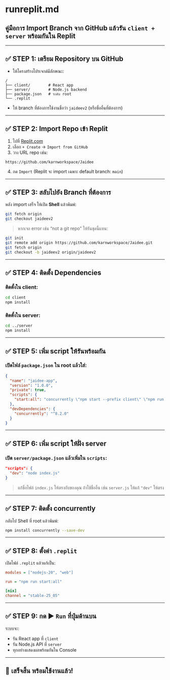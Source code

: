 # runreplit.md
## คู่มือการ Import Branch จาก GitHub แล้วรัน `client + server` พร้อมกันใน Replit

---

## ✅ STEP 1: เตรียม Repository บน GitHub

- ให้โครงสร้างโปรเจกต์มีลักษณะ:

```
/
├── client/        # React app
├── server/        # Node.js backend
├── package.json   # ระดับ root
└── .replit
```

- ให้ branch ที่ต้องการใช้งานชื่อว่า `jaideev2` (หรือชื่ออื่นที่ต้องการ)

---

## ✅ STEP 2: Import Repo เข้า Replit

1. ไปที่ [Replit.com](https://replit.com/)
2. เลือก `+ Create` → `Import from GitHub`
3. วาง URL repo เช่น:

```
https://github.com/karnworkspace/Jaidee
```

4. กด `Import` (Replit จะ import เฉพาะ default branch: `main`)

---

## ✅ STEP 3: สลับไปยัง Branch ที่ต้องการ

หลัง import เสร็จ ให้เปิด **Shell** แล้วพิมพ์:

```bash
git fetch origin
git checkout jaideev2
```

> หากเจอ error เช่น “not a git repo” ให้รันชุดนี้แทน:

```bash
git init
git remote add origin https://github.com/karnworkspace/Jaidee.git
git fetch origin
git checkout -b jaideev2 origin/jaideev2
```

---

## ✅ STEP 4: ติดตั้ง Dependencies

### ติดตั้งใน client:

```bash
cd client
npm install
```

### ติดตั้งใน server:

```bash
cd ../server
npm install
```

---

## ✅ STEP 5: เพิ่ม script ให้รันพร้อมกัน

### เปิดไฟล์ `package.json` ใน root แล้วใส่:

```json
{
  "name": "jaidee-app",
  "version": "1.0.0",
  "private": true,
  "scripts": {
    "start:all": "concurrently \"npm start --prefix client\" \"npm run dev --prefix server\""
  },
  "devDependencies": {
    "concurrently": "^8.2.0"
  }
}
```

---

## ✅ STEP 6: เพิ่ม script ให้ฝั่ง server

### เปิด `server/package.json` แล้วเพิ่มใน `scripts`:

```json
"scripts": {
  "dev": "node index.js"
}
```

> แก้ชื่อไฟล์ `index.js` ให้ตรงกับของคุณ ถ้าใช้ชื่ออื่น เช่น `server.js` ให้แก้ `"dev"` ให้ตรง

---

## ✅ STEP 7: ติดตั้ง concurrently

กลับไป Shell ที่ root แล้วพิมพ์:

```bash
npm install concurrently --save-dev
```

---

## ✅ STEP 8: ตั้งค่า `.replit`

เปิดไฟล์ `.replit` แล้วแก้เป็น:

```ini
modules = ["nodejs-20", "web"]

run = "npm run start:all"

[nix]
channel = "stable-25_05"
```

---

## ✅ STEP 9: กด ▶️ `Run` ที่ปุ่มด้านบน

ระบบจะ:
- รัน React app ที่ `client`
- รัน Node.js API ที่ `server`
- ทุกอย่างแสดงผลพร้อมกันใน Console

---

## 🎉 เสร็จสิ้น พร้อมใช้งานแล้ว!
